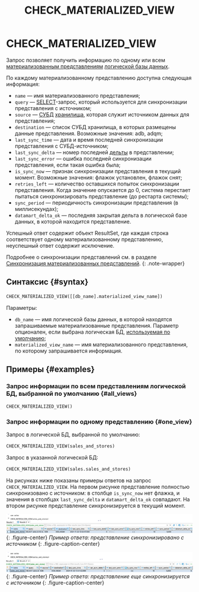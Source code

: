 ﻿---
layout: default
title: CHECK_MATERIALIZED_VIEW
nav_order: 6
parent: Запросы SQL+
grand_parent: Справочная информация
has_children: false
has_toc: false
---

# CHECK_MATERIALIZED_VIEW

Запрос позволяет получить информацию по одному или всем 
[материализованным представлениям](../../../overview/main_concepts/materialized_view/materialized_view.md) 
[логической базы данных](../../../overview/main_concepts/logical_db/logical_db.md).

По каждому материализованному представлению доступна следующая информация:
* `name` — имя материализованного представления;
* `query` — [SELECT](../SELECT/SELECT.md)-запрос, который используется для синхронизации представления с источником;
* `source` — [СУБД](../../../introduction/supported_DBMS/supported_DBMS.md)
  [хранилища](../../../overview/main_concepts/data_storage/data_storage.md), которая служит источником данных для представления;
* `destination` — список СУБД хранилища, в которых размещены данные представления. Возможные значения: adb, adqm;
* `last_sync_time` — дата и время последней синхронизации представления с СУБД-источником;
* `last_sync_delta` — номер последней [дельты](../../../overview/main_concepts/delta/delta.md) в представлении;
* `last_sync_error` — ошибка последней синхронизации представления, если такая ошибка была;
* `is_sync_now` — признак синхронизации представления в текущий момент. Возможные значения: флажок установлен, флажок снят;
* `retries_left` — количество оставшихся попыток синхронизации представления. Когда значение опускается до 0, система 
  перестает пытаться синхронизировать представление (до рестарта системы);
* `sync_period` — периодичность синхронизации представления (в миллисекундах);
* `datamart_delta_ok` — последняя закрытая дельта в логической базе данных, в которой находится представление.

Успешный ответ содержит объект ResultSet, где каждая строка соответствует одному материализованному представлению, 
неуспешный ответ содержит исключение.

Подробнее о синхронизации представлений см. в разделе 
[Синхронизация материализованных представлений](../../../overview/main_concepts/materialized_view/materialized_view.md#synchronization).
{: .note-wrapper}

## Синтаксис {#syntax}

```sql
CHECK_MATERIALIZED_VIEW([[db_name].materialized_view_name])
```

Параметры:
*   `db_name` — имя логической базы данных, в которой находятся запрашиваемые материализованные представления. Параметр
    опционален, если выбрана логическая БД, 
    [используемая по умолчанию](../../../working_with_system/other_features/default_db_set-up/default_db_set-up.md);
*   `materialized_view_name` — имя материализованного представления, по которому запрашивается информация.

## Примеры {#examples}

### Запрос информации по всем представлениям логической БД, выбранной по умолчанию {#all_views}

```sql
CHECK_MATERIALIZED_VIEW()
```

### Запрос информации по одному представлению {#one_view}

Запрос в логической БД, выбранной по умолчанию:

```sql
CHECK_MATERIALIZED_VIEW(sales_and_stores)
```

Запрос в указанной логической БД:

```sql
CHECK_MATERIALIZED_VIEW(sales.sales_and_stores)
```

На рисунках ниже показаны примеры ответов на запрос `CHECK_MATERIALIZED_VIEW`. На первом рисунке представление полностью 
синхронизовано с источником: в столбце `is_sync_now` нет флажка, и значения в столбцах `last_sync_delta` и 
`datamart_delta_ok` совпадают. На втором рисунке представление синхронизируется в текущий момент.

![](check_materialized_view_synced.png)
{: .figure-center}
*Пример ответа: представление синхронизировано с источником*
{: .figure-caption-center}

![](check_materialized_view_syncing.png)
{: .figure-center}
*Пример ответа: представление еще синхронизируется с источником*
{: .figure-caption-center}